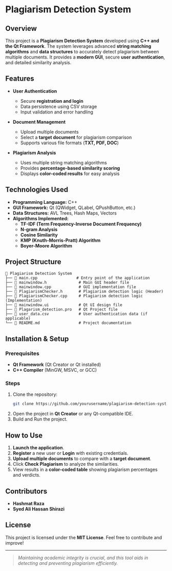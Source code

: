 # Plagiarism Detection System

## Overview
This project is a **Plagiarism Detection System** developed using **C++ and the Qt Framework**. The system leverages advanced **string matching algorithms** and **data structures** to accurately detect plagiarism between multiple documents. It provides a **modern GUI**, secure **user authentication**, and detailed similarity analysis.

## Features
- **User Authentication**
  - Secure **registration and login**
  - Data persistence using CSV storage
  - Input validation and error handling

- **Document Management**
  - Upload multiple documents
  - Select a **target document** for plagiarism comparison
  - Supports various file formats (**TXT, PDF, DOC**)

- **Plagiarism Analysis**
  - Uses multiple string matching algorithms
  - Provides **percentage-based similarity scoring**
  - Displays **color-coded results** for easy analysis

## Technologies Used
- **Programming Language:** C++
- **GUI Framework:** Qt (QWidget, QLabel, QPushButton, etc.)
- **Data Structures:** AVL Trees, Hash Maps, Vectors
- **Algorithms Implemented:**
  - **TF-IDF (Term Frequency-Inverse Document Frequency)**
  - **N-gram Analysis**
  - **Cosine Similarity**
  - **KMP (Knuth-Morris-Pratt) Algorithm**
  - **Boyer-Moore Algorithm**

## Project Structure
```
📂 Plagiarism Detection System
├── 📜 main.cpp                 # Entry point of the application
├── 📜 mainwindow.h              # Main GUI header file
├── 📜 mainwindow.cpp            # GUI implementation file
├── 📜 PlagiarismChecker.h       # Plagiarism detection logic (Header)
├── 📜 PlagiarismChecker.cpp     # Plagiarism detection logic (Implementation)
├── 📜 mainwindow.ui             # Qt UI design file
├── 📜 Plagarism_detection.pro   # Qt Project file
├── 📜 user_data.csv             # User authentication data (if applicable)
└── 📜 README.md                 # Project documentation
```

## Installation & Setup
### Prerequisites
- **Qt Framework** (Qt Creator or Qt installed)
- **C++ Compiler** (MinGW, MSVC, or GCC)

### Steps
1. Clone the repository:
   ```bash
   git clone https://github.com/yourusername/plagiarism-detection-system.git
   ```
2. Open the project in **Qt Creator** or any Qt-compatible IDE.
3. Build and Run the project.

## How to Use
1. **Launch the application**.
2. **Register** a new user or **Login** with existing credentials.
3. **Upload multiple documents** to compare with a **target document**.
4. Click **Check Plagiarism** to analyze the similarities.
5. View results in a **color-coded table** showing plagiarism percentages and verdicts.

## Contributors
- **Hashmat Raza**
- **Syed Ali Hassan Shirazi**

## License
This project is licensed under the **MIT License**. Feel free to contribute and improve!

---
> *Maintaining academic integrity is crucial, and this tool aids in detecting and preventing plagiarism efficiently.*

